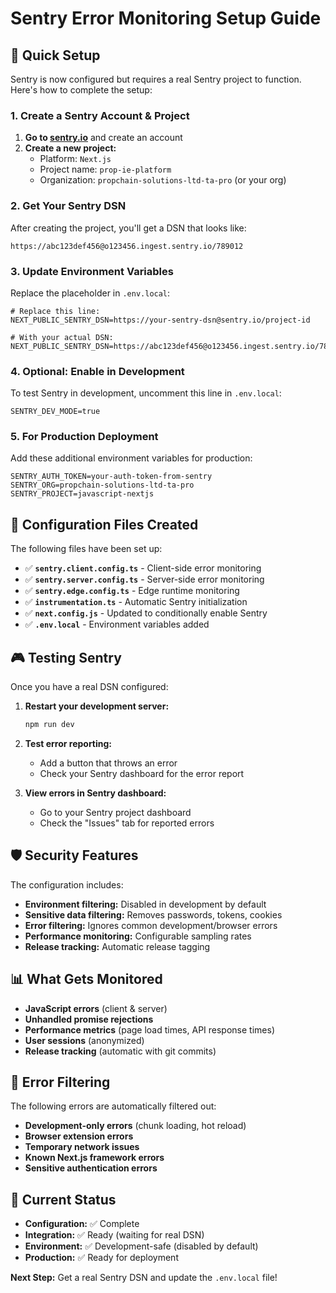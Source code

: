 # Sentry Error Monitoring Setup Guide

## 🎯 Quick Setup

Sentry is now configured but requires a real Sentry project to function. Here's how to complete the setup:

### 1. Create a Sentry Account & Project

1. **Go to [sentry.io](https://sentry.io)** and create an account
2. **Create a new project:**
   - Platform: `Next.js`
   - Project name: `prop-ie-platform`
   - Organization: `propchain-solutions-ltd-ta-pro` (or your org)

### 2. Get Your Sentry DSN

After creating the project, you'll get a DSN that looks like:
```
https://abc123def456@o123456.ingest.sentry.io/789012
```

### 3. Update Environment Variables

Replace the placeholder in `.env.local`:

```env
# Replace this line:
NEXT_PUBLIC_SENTRY_DSN=https://your-sentry-dsn@sentry.io/project-id

# With your actual DSN:
NEXT_PUBLIC_SENTRY_DSN=https://abc123def456@o123456.ingest.sentry.io/789012
```

### 4. Optional: Enable in Development

To test Sentry in development, uncomment this line in `.env.local`:
```env
SENTRY_DEV_MODE=true
```

### 5. For Production Deployment

Add these additional environment variables for production:

```env
SENTRY_AUTH_TOKEN=your-auth-token-from-sentry
SENTRY_ORG=propchain-solutions-ltd-ta-pro
SENTRY_PROJECT=javascript-nextjs
```

## 🔧 Configuration Files Created

The following files have been set up:

- ✅ **`sentry.client.config.ts`** - Client-side error monitoring
- ✅ **`sentry.server.config.ts`** - Server-side error monitoring  
- ✅ **`sentry.edge.config.ts`** - Edge runtime monitoring
- ✅ **`instrumentation.ts`** - Automatic Sentry initialization
- ✅ **`next.config.js`** - Updated to conditionally enable Sentry
- ✅ **`.env.local`** - Environment variables added

## 🎮 Testing Sentry

Once you have a real DSN configured:

1. **Restart your development server:**
   ```bash
   npm run dev
   ```

2. **Test error reporting:**
   - Add a button that throws an error
   - Check your Sentry dashboard for the error report

3. **View errors in Sentry dashboard:**
   - Go to your Sentry project dashboard
   - Check the "Issues" tab for reported errors

## 🛡️ Security Features

The configuration includes:

- **Environment filtering:** Disabled in development by default
- **Sensitive data filtering:** Removes passwords, tokens, cookies
- **Error filtering:** Ignores common development/browser errors
- **Performance monitoring:** Configurable sampling rates
- **Release tracking:** Automatic release tagging

## 📊 What Gets Monitored

- **JavaScript errors** (client & server)
- **Unhandled promise rejections**
- **Performance metrics** (page load times, API response times)
- **User sessions** (anonymized)
- **Release tracking** (automatic with git commits)

## 🚫 Error Filtering

The following errors are automatically filtered out:

- **Development-only errors** (chunk loading, hot reload)
- **Browser extension errors**
- **Temporary network issues**
- **Known Next.js framework errors**
- **Sensitive authentication errors**

## 🎯 Current Status

- **Configuration:** ✅ Complete
- **Integration:** ✅ Ready (waiting for real DSN)
- **Environment:** ✅ Development-safe (disabled by default)
- **Production:** ✅ Ready for deployment

**Next Step:** Get a real Sentry DSN and update the `.env.local` file!